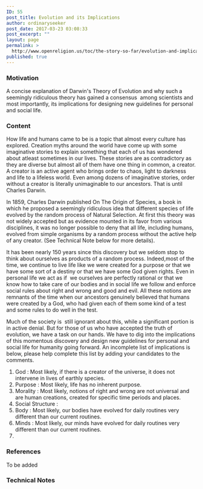 ```yaml
---
ID: 55
post_title: Evolution and its Implications
author: ordinaryseeker
post_date: 2017-03-23 03:08:33
post_excerpt: ""
layout: page
permalink: >
  http://www.openreligion.us/toc/the-story-so-far/evolution-and-implications/
published: true
---
```

<h3>Motivation</h3>
A concise explanation of Darwin's Theory of Evolution and why such a seemingly ridiculous theory has gained a consensus  among scientists and most importantly, its implications for designing new guidelines for personal and social life.
<h3>Content</h3>
How life and humans came to be is a topic that almost every culture has explored. Creation myths around the world have come up with some imaginative stories to explain something that each of us has wondered about atleast sometimes in our lives. These stories are as contradictory as they are diverse but almost all of them have one thing in common, a creator. A creator is an active agent who brings order to chaos, light to darkness and life to a lifeless world. Even among dozens of imaginative stories, order without a creator is literally unimaginable to our ancestors. That is until Charles Darwin.

In 1859, Charles Darwin published On The Origin of Species, a book in which he proposed a seemingly ridiculous idea that different species of life evolved by the random process of Natural Selection. At first this theory was not widely accepted but as evidence mounted in its favor from various disciplines, it was no longer possible to deny that all life, including humans, evolved from simple organisms by a random process without the active help of any creator. (See Technical Note below for more details).

It has been nearly 150 years since this discovery but we seldom stop to think about ourselves as products of a random process. Indeed,most of the time, we continue to live life like we were created for a purpose or that we have some sort of a destiny or that we have some God given rights. Even in personal life we act as if  we ourselves are perfectly rational or that we know how to take care of our bodies and in social life we follow and enforce social rules about right and wrong and good and evil. All these notions are remnants of the time when our ancestors genuinely believed that humans were created by a God, who had given each of them some kind of a test and some rules to do well in the test.

Much of the society is  still ignorant about this, while a significant portion is in active denial. But for those of us who have accepted the truth of evolution, we have a task on our hands. We have to dig into the implications of this momentous discovery and design new guidelines for personal and social life for humanity going forward. An incomplete list of implications is below, please help complete this list by adding your candidates to the comments.
<ol>
 	<li>God : Most likely, if there is a creator of the universe, it does not intervene in lives of earthly species.</li>
 	<li>Purpose : Most likely, life has no inherent purpose.</li>
 	<li>Morality : Most likely, notions of right and wrong are not universal and are human creations, created for specific time periods and places.</li>
 	<li>Social Structure :</li>
 	<li>Body : Most likely, our bodies have evolved for daily routines very different than our current routines.</li>
 	<li>Minds : Most likely, our minds have evolved for daily routines very different than our current routines.</li>
 	<li></li>
</ol>
<h3>References</h3>
To be added
<h3>Technical Notes</h3>
&nbsp;
